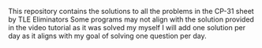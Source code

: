 This repository contains the solutions to all the problems in the CP-31 sheet by TLE Eliminators
Some programs may not align with the solution provided in the video tutorial as it was solved my myself
I will add one solution per day as it aligns with my goal of solving one question per day.

